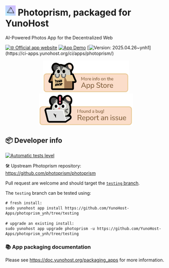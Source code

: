 <!--
N.B.: This README was automatically generated by <https://github.com/YunoHost/apps_tools/blob/main/readme_generator>
It shall NOT be edited by hand.
-->

<h1>
  <img src="https://raw.githubusercontent.com/YunoHost/apps/main/logos/photoprism.png" width="32px" alt="Logo of Photoprism">
  Photoprism, packaged for YunoHost
</h1>

AI-Powered Photos App for the Decentralized Web

[![🌐 Official app website](https://img.shields.io/badge/Official_app_website-darkgreen?style=for-the-badge)](https://photoprism.app)
[![App Demo](https://img.shields.io/badge/App_Demo-blue?style=for-the-badge)](https://demo-fr.photoprism.app)
[![Version: 2025.04.26~ynh1](https://img.shields.io/badge/Version-2025.04.26~ynh1-rgba(0,150,0,1)?style=for-the-badge)](https://ci-apps.yunohost.org/ci/apps/photoprism/)

<div align="center">
<a href="https://apps.yunohost.org/app/photoprism"><img height="100px" src="https://github.com/YunoHost/yunohost-artwork/raw/refs/heads/main/badges/neopossum-badges/badge_more_info_on_the_appstore.svg"/></a>
<a href="https://github.com/YunoHost-Apps/photoprism_ynh/issues"><img height="100px" src="https://github.com/YunoHost/yunohost-artwork/raw/refs/heads/main/badges/neopossum-badges/badge_report_an_issue.svg"/></a>
</div>

## 📦 Developer info

[![Automatic tests level](https://apps.yunohost.org/badge/cilevel/photoprism)](https://ci-apps.yunohost.org/ci/apps/photoprism/)

🛠️ Upstream Photoprism repository: <https://github.com/photoprism/photoprism>

Pull request are welcome and should target the [`testing` branch](https://github.com/YunoHost-Apps/photoprism_ynh/tree/testing).

The `testing` branch can be tested using:
```
# fresh install:
sudo yunohost app install https://github.com/YunoHost-Apps/photoprism_ynh/tree/testing

# upgrade an existing install:
sudo yunohost app upgrade photoprism -u https://github.com/YunoHost-Apps/photoprism_ynh/tree/testing
```

### 📚 App packaging documentation

Please see <https://doc.yunohost.org/packaging_apps> for more information.